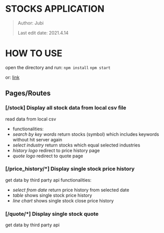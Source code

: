 # STOCKS APPLICATION
> Author: Jubi
> 
> Last edit date: 2021.4.14


# HOW TO USE
open the directory and run:
`npm install`
`npm start`

or:
[link](https://stock-application-5wfmwibxh-jubi33717f.vercel.app/)

## Pages/Routes
### [/stock] Display all stock data from local csv file

read data from local csv

* functionalities:
*  _search by key words_ return stocks (symbol) which includes keywords without hit server again
*  _select industry_ return stocks which equal selected industries
*  _history logo_ redirect to price history page
*  _quote logo_ redirect to quote page

### [/price_history/*] Display single stock price history
get data by third party api
functionalities:
*  _select from date_ return price history from selected date
*  _table_ shows single stock price history
*  _line chart_ shows single stock close price history

### [/quote/*] Display single stock quote 
get data by third party api

